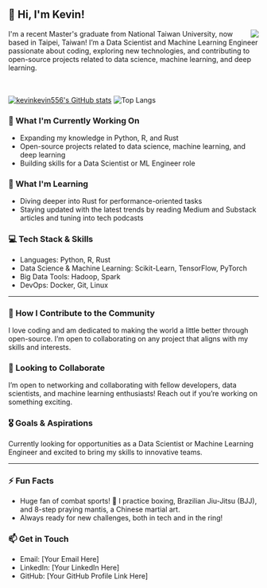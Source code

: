 ## 👋 Hi, I'm Kevin!
<img src='https://github.com/images/mona-whisper.gif' align='right'>
I'm a recent Master's graduate from National Taiwan University, now based in Taipei, Taiwan! 
I’m a Data Scientist and Machine Learning Engineer passionate about coding, exploring new technologies, and contributing to open-source projects related to data science, machine learning, and deep learning.

<br><br>
[![kevinkevin556's GitHub stats](https://github-readme-stats.vercel.app/api?username=kevinkevin556&hide=issues&hide_border=true)](https://github.com/kevinkevin556/github-readme-stats)
![Top Langs](https://github-readme-stats.vercel.app/api/top-langs/?username=kevinkevin556&layout=compact&size_weight=0.1&count_weight=2&hide_border=true)

### 🔭 What I'm Currently Working On
* Expanding my knowledge in Python, R, and Rust
* Open-source projects related to data science, machine learning, and deep learning
* Building skills for a Data Scientist or ML Engineer role
  
### 🌱 What I'm Learning
* Diving deeper into Rust for performance-oriented tasks
* Staying updated with the latest trends by reading Medium and Substack articles and tuning into tech podcasts
  
### 💻 Tech Stack & Skills
* Languages: Python, R, Rust
* Data Science & Machine Learning: Scikit-Learn, TensorFlow, PyTorch
* Big Data Tools: Hadoop, Spark
* DevOps: Docker, Git, Linux

---
### 👯 How I Contribute to the Community
I love coding and am dedicated to making the world a little better through open-source. I’m open to collaborating on any project that aligns with my skills and interests.

### 🤝 Looking to Collaborate
I’m open to networking and collaborating with fellow developers, data scientists, and machine learning enthusiasts! Reach out if you’re working on something exciting.

### 🎖️ Goals & Aspirations 
Currently looking for opportunities as a Data Scientist or Machine Learning Engineer and excited to bring my skills to innovative teams.

---
### ⚡ Fun Facts
* Huge fan of combat sports! 🥊 I practice boxing, Brazilian Jiu-Jitsu (BJJ), and 8-step praying mantis, a Chinese martial art.
* Always ready for new challenges, both in tech and in the ring!

### 📫 Get in Touch
* Email: [Your Email Here]
* LinkedIn: [Your LinkedIn Here]
* GitHub: [Your GitHub Profile Link Here]
  

